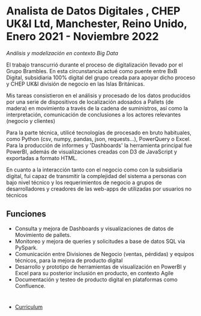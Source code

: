 # **Analista de Datos Digitales , CHEP UK&I Ltd, Manchester, Reino Unido, Enero 2021 - Noviembre 2022**

*Análisis y modelización en contexto Big Data*

El trabajo transcurrió durante el proceso de digitalización llevado por el Grupo Brambles. En esta circunstancia actué como puente entre BxB Digital, subsidiaria 100% digital del grupo creada para apoyar dicho proceso y CHEP UK&I división de negocio en las Islas Británicas. 

Mis tareas consistieron en el análisis y procesado de los datos producidos por una serie de dispositivos de localización adosados a Pallets (de madera) en movimiento a través de la cadena de suministros, así­ como la interpretación, comunicación de conclusiones a los actores relevantes (negocio y clientes)

Para la parte técnica, utilicé tecnologí­as de procesado en bruto habituales, como Python (csv, numpy, pandas, json, requests...), PowerQuery o Excel. Para la producción de informes y 'Dashboards' la herramienta principal fue PowerBI, además de visualizaciones creadas con D3 de JavaScript y exportadas a formato HTML.

En cuanto a la interacción tanto con el negocio como con la subsidiaria digital, fui capaz de transmitir la complejidad del sistema a personas con bajo nivel técnico y los requerimientos de negocio a grupos de desarrolladores y creadores de las web-apps de utilizadas por usuarios no técnicos

## Funciones

-	Consulta y mejora de Dashboards y visualizaciones de datos de Movimiento de pallets.
-	Monitoreo y mejora de queries y solicitudes a base de datos SQL via PySpark.
-	Comunicación entre Divisiones de Negocio (ventas, pérdidas) y equipos técnicos, para la mejora de producto digital
-	Desarrollo y prototipo de herramientas de visualización en PowerBI y Excel para su posterior inclusión en producto, en contexto Agile
-	Documentación y testeo de producto digital en plataformas como Confluence.

# 

- [Curriculum](https://github.com/deltafordavi/CV)
